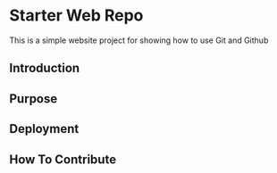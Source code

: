 # Starter Web Repo

This is a simple website project for showing how to use Git and Github

## Introduction

## Purpose

## Deployment

## How To Contribute